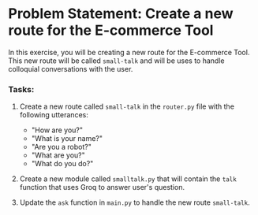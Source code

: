 # Problem Statement: Create a new route for the E-commerce Tool

In this exercise, you will be creating a new route for the E-commerce Tool. This new route will be called `small-talk` and will be uses to handle colloquial conversations with the user.

### **Tasks**:
1. Create a new route called `small-talk` in the `router.py` file with the following utterances:
    - "How are you?"
    - "What is your name?"
    - "Are you a robot?"
    - "What are you?"
    - "What do you do?"

2. Create a new module called `smalltalk.py` that will contain the `talk` function that uses Groq to answer user's question.

3. Update the `ask` function in `main.py` to handle the new route `small-talk`.